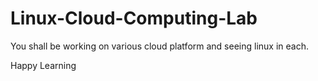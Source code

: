 # Linux-Cloud-Computing-Lab

You shall be working on various cloud platform and seeing linux in each.

Happy Learning
